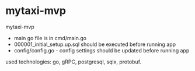 # mytaxi-mvp
mytaxi-mvp

- main go file is in cmd/main.go
- 000001_initial_setup.up.sql should be executed before running app
- config/config.go - config settings should be updated before running app

used technologies: go, gRPC, postgresql, sqlx, protobuf.
